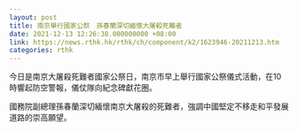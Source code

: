 ```yaml
---
layout: post
title: 南京舉行國家公祭　孫春蘭深切緬懷大屠殺死難者
date: 2021-12-13 12:26:38.000000000 +08:00
link: https://news.rthk.hk/rthk/ch/component/k2/1623946-20211213.htm
categories: rthk
---
```


今日是南京大屠殺死難者國家公祭日，南京市早上舉行國家公祭儀式活動，在10時響起防空警報，儀仗隊向紀念碑獻花圈。

國務院副總理孫春蘭深切緬懷南京大屠殺的死難者，強調中國堅定不移走和平發展道路的崇高願望。
